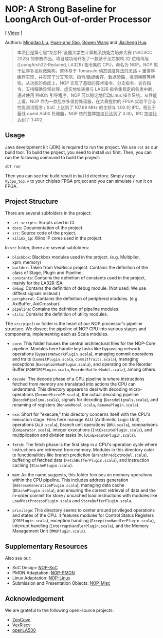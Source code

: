 # NOP: A Strong Baseline for LoongArch Out-of-order Processor

[ [Video](https://www.bilibili.com/video/BV1qp4y1J7xj/?share_source=copy_web&vd_source=f8abf8e71d21b75d026544d7283c8603) ]

Authors: [Mingdao Liu](https://github.com/Btlmd/), [Huan-ang Gao](https://github.com/c7w/), [Bowen Wang](https://github.com/abmfy) and [Jiacheng Hua](https://github.com/fleurs03).


> 本项目是第七届“龙芯杯”全国大学生计算机系统能力培养大赛 (NSCSCC 2023) 的参赛作品。项目成功地开发了一款基于龙芯架构 32 位精简版 (LoongArch32-Reduced, LA32R) 指令集的 CPU，命名为 NOP。NOP 属于乱序多发射微架构，整体基于 Tomasulo 动态调度算法的思路 + 重排序缓存实现，并实现了分支预测、指令/数据缓存、数据旁路、推测唤醒等特性。从功能的角度上，NOP 实现了基础的算术指令、分支指令、访存指令，支持精确异常处理、虚实地址转换与 LA32R 指令集规定的各类中断，通过使用 PMON 引导程序，NOP 可以稳定地启动Linux 操作系统。从性能上看，NOP 作为一款乱序多发射处理器，在大赛提供的 FPGA 实验平台与性能测试程序 / SoC 上达到了 107.69 MHz 的主频与 1.02 的 IPC。相比于基线 openLA500 处理器，NOP 核的整体加速比达到了 3.00，IPC 加速比达到了 1.402.

## Usage

Java development kit (JDK) is required to run the project. We use `sbt` as our build tool. To build the project, you need to install `sbt` first. Then, you can run the following command to build the project:

```bash
sbt run
```

Then you can see the build result in `build` directory. Simply copy `mycpu_top.v` to your chiplab FPGA project and you can simulate / run it on FPGA.


## Project Structure

There are several subfolders in the project:

+ `.ci-scripts`: Scripts used in CI.
+ `docs`: Documentation of the project.
+ `src`: Source code of the project.
+ `xilinx_ip`: Xilinx IP cores used in the project.

In `src` folder, there are several subfolders:

+ `blackbox`: Blackbox modules used in the project. (e.g. Multiplier, xpm_memory)
+ `builder`: Taken from VexRiscv project. Contains the definition of the class of Stage, Plugin and Pipeline.
+ `constants`: Contains the definition of constants used in the project, mainly for the LA32R ISA.
+ `debug`: Contains the definition of debug module. (Not used. We use difftest signals instead.)
+ `peripheral`: Contains the definition of peripheral modules. (e.g. AxiBuffer, AxiCrossbar)
+ `pipeline`: Contains the definition of pipeline modules.
+ `utils`: Contains the definition of utility modules.

The `src/pipeline` folder is the heart of our NOP processor's pipeline structure. We dissect the pipeline of NOP CPU into various stages and components, implementing each as Scala modules.

- `core`: This folder houses the central architectural files for the NOP-Core pipeline. Modules here handle key tasks like bypassing network operations (`BypassNetworkPlugin.scala`), managing commit operations and traits (`CommitPlugin.scala`, `CommitTraits.scala`), managing exceptions (`ExceptionMuxPlugin.scala`), and operating on the Reorder Buffer (`ROBFIFOPlugin.scala`, `ReorderBufferModel.scala`), among others.

- `decode`: The decode phase of a CPU pipeline is where instructions fetched from memory are translated into actions the CPU can understand. This directory appears to deal with decoding micro-operations (`DecodeMicroOP.scala`), the actual decoding pipeline (`DecodePipeline.scala`), signals for decoding (`DecodeSignals.scala`), and renaming of registers (`RenameModel.scala`, `RenamePlugin.scala`).

- `exe`: Short for "execute," this directory concerns itself with the CPU's execution stage. Files here manage ALU (Arithmetic Logic Unit) operations (`ALU.scala`), branch unit operations (`BRU.scala`), comparisons (`Comparator.scala`), integer executions (`IntExecutePlugin.scala`), and multiplication and division tasks (`MulDivExecutePlugin.scala`).

- `fetch`: The fetch phase is the first step in a CPU's operation cycle where instructions are retrieved from memory. Modules in this directory cater to functionalities like branch prediction (`BranchPredictModel.scala`), buffering of fetched data (`FetchBufferPlugin.scala`), and instruction caching (`ICachePlugin.scala`).

- `mem`: As the name suggests, this folder focuses on memory operations within the CPU pipeline. This includes address generation (`AddressGenerationPlugin.scala`), managing data cache (`DCachePlugin.scala`), and ensuring the correct retrieval of data and the in-order commit for store / uncached load instructions with modules like `LoadPostProcessPlugin.scala` and `StoreBufferPlugin.scala`.

- `privilege`: This directory seems to center around privileged operations and states of the CPU. It features modules for Control Status Registers (`CSRPlugin.scala`), exception handling (`ExceptionHandlerPlugin.scala`), interrupt handling (`InterruptHandlerPlugin.scala`), and the Memory Management Unit (`MMUPlugin.scala`).


## Supplementary Resources

Also see our:

- SoC Design: [NOP-SoC](https://github.com/NOP-Processor/NOP-SoC)
- PMON Adaptation: [NOP-PMON](https://github.com/NOP-Processor/NOP-PMON)
- Linux Adaptation: [NOP-Linux](https://github.com/NOP-Processor/NOP-Linux)
- Submission and Presentation Objects: [NOP-Misc](https://github.com/NOP-Processor/NOP-Misc)

## Acknowledgement

We are grateful to the following open-source projects:

+ [ZenCove](https://github.com/zencove-thu/zencove-zoom)
+ [VexRiscv](https://github.com/SpinalHDL/VexRiscv)
+ [openLA500](https://gitee.com/loongson-edu/nscscc-openla500)
